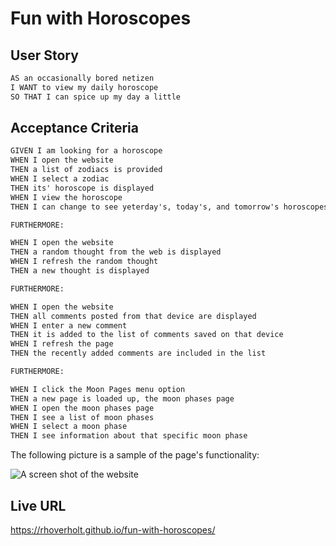 # Fun with Horoscopes

## User Story

```md
AS an occasionally bored netizen
I WANT to view my daily horoscope
SO THAT I can spice up my day a little
```

## Acceptance Criteria

```md
GIVEN I am looking for a horoscope
WHEN I open the website
THEN a list of zodiacs is provided
WHEN I select a zodiac
THEN its' horoscope is displayed
WHEN I view the horoscope
THEN I can change to see yeterday's, today's, and tomorrow's horoscopes

FURTHERMORE:

WHEN I open the website
THEN a random thought from the web is displayed
WHEN I refresh the random thought
THEN a new thought is displayed

FURTHERMORE:

WHEN I open the website
THEN all comments posted from that device are displayed
WHEN I enter a new comment
THEN it is added to the list of comments saved on that device
WHEN I refresh the page
THEN the recently added comments are included in the list

FURTHERMORE:

WHEN I click the Moon Pages menu option
THEN a new page is loaded up, the moon phases page
WHEN I open the moon phases page
THEN I see a list of moon phases
WHEN I select a moon phase
THEN I see information about that specific moon phase
```

The following picture is a sample of the page's functionality:

![A screen shot of the website](./assets/images/screen-shot.jpg)
## Live URL

https://rhoverholt.github.io/fun-with-horoscopes/
